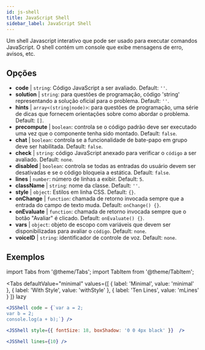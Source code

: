```yaml
---
id: js-shell
title: JavaScript Shell
sidebar_label: JavaScript Shell
---
```


Um shell Javascript interativo que pode ser usado para executar comandos JavaScript. O shell contém um console que exibe mensagens de erro, avisos, etc.

## Opções

* __code__ | `string`: Código JavaScript a ser avaliado. Default: `''`.
* __solution__ | `string`: para questões de programação, código 'string' representando a solução oficial para o problema. Default: `''`.
* __hints__ | `array<(string|node)>`: para questões de programação, uma série de dicas que fornecem orientações sobre como abordar o problema. Default: `[]`.
* __precompute__ | `boolean`: controla se o código padrão deve ser executado uma vez que o componente tenha sido montado. Default: `false`.
* __chat__ | `boolean`: controla se a funcionalidade de bate-papo em grupo deve ser habilitada. Default: `false`.
* __check__ | `string`: código JavaScript anexado para verificar o `código` a ser avaliado. Default: `none`.
* __disabled__ | `boolean`: controla se todas as entradas do usuário devem ser desativadas e se o código bloqueia a estática. Default: `false`.
* __lines__ | `number`: número de linhas a exibir. Default: `5`.
* __className__ | `string`: nome da classe. Default: `''`.
* __style__ | `object`: Estilos em linha CSS. Default: `{}`.
* __onChange__ | `function`: chamada de retorno invocada sempre que a entrada do campo de texto muda. Default: `onChange() {}`.
* __onEvaluate__ | `function`: chamada de retorno invocada sempre que o botão "Avaliar" é clicado. Default: `onEvaluate() {}`.
* __vars__ | `object`: objeto de escopo com variáveis que devem ser disponibilizadas para avaliar o `código`. Default: `none`.
* __voiceID__ | `string`: identificador de controle de voz. Default: `none`.


## Exemplos

import Tabs from '@theme/Tabs';
import TabItem from '@theme/TabItem';

<Tabs
    defaultValue="minimal"
    values={[
        { label: 'Minimal', value: 'minimal' },
        { label: 'With Style', value: 'withStyle' },
        { label: 'Ten Lines', value: 'mLines' }
    ]}
    lazy
>

<TabItem value="minimal">

```jsx live
<JSShell code = {`var a = 2; 
var b = 2;
console.log(a + b);`} />
```

</TabItem>

<TabItem value="withStyle">

```jsx live
<JSShell style={{ fontSize: 18, boxShadow: '0 0 4px black' }}  />
```

</TabItem>

<TabItem value="mLines">

```jsx live
<JSShell lines={10} />
```

</TabItem>

</Tabs>




